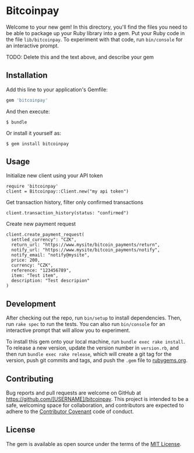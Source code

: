 # Bitcoinpay

Welcome to your new gem! In this directory, you'll find the files you need to be able to package up your Ruby library into a gem. Put your Ruby code in the file `lib/bitcoinpay`. To experiment with that code, run `bin/console` for an interactive prompt.

TODO: Delete this and the text above, and describe your gem

## Installation

Add this line to your application's Gemfile:

```ruby
gem 'bitcoinpay'
```

And then execute:

    $ bundle

Or install it yourself as:

    $ gem install bitcoinpay

## Usage

Initialize new client using your API token

    require 'bitcoinpay'
    client = Bitcoinpay::Client.new("my api token")

Get transaction history, filter only confirmed transactions

    client.transaction_history(status: "confirmed")

Create new payment request

    client.create_payment_request(
      settled_currency": "CZK",
      return_url: "https://www.mysite/bitcoin_payments/return",
      notify_url: "https://www.mysite/bitcoin_payments/notify",
      notify_email: "notify@mysite",
      price: 200,
      currency: "CZK",
      reference: "123456789",
      item: "Test item",
      description: "Test descripion"
    )

## Development

After checking out the repo, run `bin/setup` to install dependencies. Then, run `rake spec` to run the tests. You can also run `bin/console` for an interactive prompt that will allow you to experiment.

To install this gem onto your local machine, run `bundle exec rake install`. To release a new version, update the version number in `version.rb`, and then run `bundle exec rake release`, which will create a git tag for the version, push git commits and tags, and push the `.gem` file to [rubygems.org](https://rubygems.org).

## Contributing

Bug reports and pull requests are welcome on GitHub at https://github.com/[USERNAME]/bitcoinpay. This project is intended to be a safe, welcoming space for collaboration, and contributors are expected to adhere to the [Contributor Covenant](contributor-covenant.org) code of conduct.


## License

The gem is available as open source under the terms of the [MIT License](http://opensource.org/licenses/MIT).
